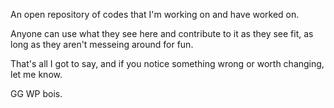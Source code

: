 An open repository of codes that I'm working on and have worked on.

Anyone can use what they see here and contribute to it as they see fit, as long as they aren't messeing around for fun.

That's all I got to say, and if you notice something wrong or worth changing, let me know.

GG WP bois.